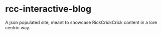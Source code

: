 # rcc-interactive-blog
A json populated site, meant to showcase RickCrickCrick content in a lore centric way.
